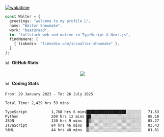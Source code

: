 [![wakatime](https://wakatime.com/badge/user/633611a5-2410-4a66-96ad-ce6a6df384d0.svg)](https://wakatime.com/@633611a5-2410-4a66-96ad-ce6a6df384d0)

```ts
const Walter = {
  greetings: "welcome to my profile 👋",
  name: "Walter Shewmake",
  work: "beatBread",
  in: "fullstack web and native in TypeScript & Next.js",
  findMeHere: [
    { linkedin: "linkedin.com/in/walter-shewmake" },
  ]
};
```

📊 &nbsp;**GitHub Stats**

<p align="center">
<img src="https://streak-stats.demolab.com?user=waltershewmake&theme=monokai&short_numbers=true)](https://git.io/streak-stats" />
</p>

📊 &nbsp;**Coding Stats**

<!--![Wwakatime stats](https://github-readme-stats.vercel.app/api/wakatime?username=waltershewmake&hide_title=true&hide_border=true&langs_count=5&bg_color=00000000&text_color=777)-->


<!--START_SECTION:waka-->

```txt
From: 29 January 2023 - To: 26 July 2025

Total Time: 2,429 hrs 59 mins

TypeScript           1,768 hrs 6 mins██████████████████░░░░░░░   71.53 %
Python               200 hrs 12 mins ██░░░░░░░░░░░░░░░░░░░░░░░   08.10 %
JSON                 130 hrs 9 mins  █▒░░░░░░░░░░░░░░░░░░░░░░░   05.27 %
JavaScript           84 hrs 46 mins  █░░░░░░░░░░░░░░░░░░░░░░░░   03.43 %
YAML                 44 hrs 48 mins  ▒░░░░░░░░░░░░░░░░░░░░░░░░   01.81 %
```

<!--END_SECTION:waka-->
